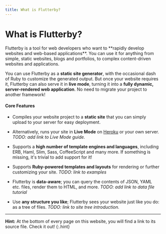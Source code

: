 ```yaml
---
title: What is Flutterby?
---
```


# What is Flutterby?

<div class="intro" markdown="1">
Flutterby is a tool for web developers who want to **rapidly develop websites and web-based applications**. You can use it for anything from simple, static websites, blogs and portfolios, to complex content-driven websites and applications.

You can use Flutterby as a **static site generator**, with the occasional dash of Ruby to customize the generated output. But once your website requires it, Flutterby can also serve it in **live mode**, turning it into a **fully dynamic, server-rendered web application**. No need to migrate your project to another framework!
</div>


#### Core Features

- Compiles your website project to a **static site** that you can simply upload to your server for easy deployment.

- Alternatively, runs your site in **Live Mode** on [Heroku](https://www.heroku.com/) or your own server. _TODO: add link to Live Mode guide._

- Supports a **high number of template engines and languages**, including ERB, Haml, Slim, Sass, CoffeeScript and many more. If something is missing, it's trivial to add support for it!

- Supports **Ruby-powered templates and layouts** for rendering or further customizing your site. _TODO: link to examples_

- Flutterby is **data-aware**; you can query the contents of JSON, YAML etc. files, render them to HTML, and more. _TODO: add link to data file tutorial_

- Use **any structure you like**; Flutterby sees your website just like you do: as a tree of files. _TODO: link to site tree introduction._

----

**Hint:** At the bottom of every page on this website, you will find a link to its source file. Check it out!
{:.hint}
